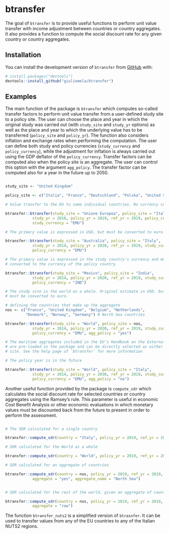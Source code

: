 
<!-- README.md is generated from README.Rmd. Please edit that file -->

# btransfer

<!-- badges: start -->
<!-- badges: end -->

The goal of `btransfer` is to provide useful functions to perform unit
value transfer with income adjustment between countries or country
aggregates. It also provides a function to compute the social discount
rate for any given country or country aggregates.

## Installation

You can install the development version of `btransfer` from
[GitHub](https://github.com/) with:

``` r
# install.packages("devtools")
devtools::install_github("giuliomela/btransfer")
```

## Examples

The main function of the package is `btransfer` which computes so-called
transfer factors to perform unit value transfer from a user-defined
study site to a policy site. The user can choose the place and year in
which the original study was carried out (with `study_site` and
`study_yr` options) as well as the place and year to which the
underlying value has to be transferred (`policy_site` and `policy_yr`).
The function also considers inflation and exchange rates when performing
the computation. The user can define both study and policy currencies
(`study_currency` and `policy_currency`), while the adjustment for
inflation is always carried out using the GDP deflator of the
`policy_currency`. Transfer factors can be computed also when the policy
site is an aggregate. The user can control this option with the argument
`agg_policy`. The transfer factor can be computed also for a year in the
future up to 2050.

``` r

study_site <- "United Kingdom"

policy_site <- c("Italia", "France", "Deutschland", "Polska", "United States")

# Value transfer to the EU to some individual countries. No currency conversion.

btransfer::btransfer(study_site = "Unione Europea", policy_site = "Italy", 
            study_yr = 2016, policy_yr = 2019, ref_yr = 2019, policy_currency = "EMU",
            study_currency = "EMU")

# The primary value is expressed in USD, but must be converted to euro

btransfer::btransfer(study_site = "Australia", policy_site = "Italy", 
            study_yr = 2014, policy_yr = 2020, ref_yr = 2019, study_currency = "USA",
            policy_currency = "EMU")

# The primary value is expressed in the study country's currency and must be
# converted to the currency of the policy country

btransfer::btransfer(study_site = "Mexico", policy_site = "India", 
            study_yr = 2014, policy_yr = 2020, ref_yr = 2019, study_currency = "MEX",
            policy_currency = "IND")

# The study site is the world as a whole. Original estimate in USD, but value
# must be converted to euro.

# defining the countries that make up the aggregate
nos <- c("France", "United Kingdom", "Belgium", "Netherlands",
         "Denmark", "Norway", "Germany") # North Sea countries

btransfer::btransfer(study_site = "World", policy_site = nos, 
            study_yr = 2014, policy_yr = 2020, ref_yr = 2019, study_currency = "USA",
            policy_currency = "EMU", agg_policy = "yes")

# The maritime aggregates included in the EU's Handbook on the External Cost of Transport
# are pre-loaded in the package and can be directly selected as either study or policy
# site. See the help page of `btransfer` for more information

# The policy year is in the future

btransfer::btransfer(study_site = "World", policy_site = "Italy", 
            study_yr = 2014, policy_yr = 2030, ref_yr = 2019, study_currency = "USA",
            policy_currency = "EMU", agg_policy = "no")
```

Another useful function provided by the package is `compute_sdr` which
calculates the social discount rate for selected countries or country
aggregates using the Ramsey’s rule. This parameter is useful in economic
Cost Benefit Analysis or other economic evaluations in which monetary
values must be discounted back from the future to present in order to
perform the assessment.

``` r

# The SDR calculated for a single country

btransfer::compute_sdr(country = "Italy", policy_yr = 2019, ref_yr = 2019, h = 10)

# SDR calculated for the World as a whole

btransfer::compute_sdr(country = "World", policy_yr = 2019, ref_yr = 2019, h = 10)

# SDR calculated for an aggregate of countries

btransfer::compute_sdr(country = nos, policy_yr = 2019, ref_yr = 2019, h = 10,
            aggregate = "yes", aggregate_name = "North Sea")


# SDR calculated for the rest of the world, given an aggregate of countries

btransfer::compute_sdr(country = nos, policy_yr = 2019, ref_yr = 2019, h = 10,
            aggregate = "row")
```

The function `btransfer_nuts2` is a simplified version of `btrasnfer`.
It can be used to transfer values from any of the EU countries to any of
the Italian NUTS2 regions.
